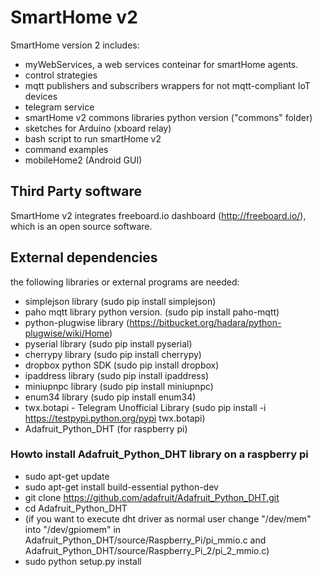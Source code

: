# SmartHome v2

SmartHome version 2  includes:
- myWebServices, a web services conteinar for smartHome agents.
- control strategies
- mqtt publishers and subscribers wrappers for not mqtt-compliant IoT devices
- telegram service
- smartHome v2 commons libraries python version ("commons" folder)
- sketches for Arduino (xboard relay)
- bash script to run smartHome v2
- command examples
- mobileHome2 (Android GUI)

## Third Party software 

SmartHome v2 integrates freeboard.io dashboard (http://freeboard.io/), which is an open source software.

## External dependencies
the following libraries or external programs are needed:

- simplejson library (sudo pip install simplejson)
- paho mqtt library python version. (sudo pip install paho-mqtt)
- python-plugwise library (https://bitbucket.org/hadara/python-plugwise/wiki/Home)
- pyserial library (sudo pip install pyserial)
- cherrypy library (sudo pip install cherrypy)
- dropbox python SDK (sudo pip install dropbox)
- ipaddress library (sudo pip install ipaddress)
- miniupnpc library (sudo pip install miniupnpc)
- enum34 library (sudo pip install enum34)
- twx.botapi - Telegram Unofficial Library (sudo pip install -i https://testpypi.python.org/pypi twx.botapi)
- Adafruit_Python_DHT (for raspberry pi)

### Howto install Adafruit_Python_DHT library on a raspberry pi

- sudo apt-get update
- sudo apt-get install build-essential python-dev 
- git clone https://github.com/adafruit/Adafruit_Python_DHT.git
- cd Adafruit_Python_DHT
- (if you want to execute dht driver as normal user change "/dev/mem" into "/dev/gpiomem" in Adafruit_Python_DHT/source/Raspberry_Pi/pi_mmio.c and Adafruit_Python_DHT/source/Raspberry_Pi_2/pi_2_mmio.c)
- sudo python setup.py install


